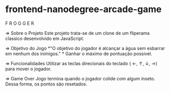 frontend-nanodegree-arcade-game
===============================
F R O G G E R

=> Sobre o Projeto
    Este projeto trata-se de um clone de um fliperama classico desenvolvido em JavaScript.


=> Objetivo do Jogo
    *"O objetivo do jogador é alcançar a água sem esbarrar em nenhum dos inimigos."
    * Ganhar o máximo de pontuação possivel. 


=> Funcionalidades
    Utilizar as teclas direcionais do teclado ( ←, ↑, ↓, →) para mover o jogador.


=> Game Over
    Jogo termina quando o jogador colide com algum inseto. Dessa forma, os pontos são resetados.

